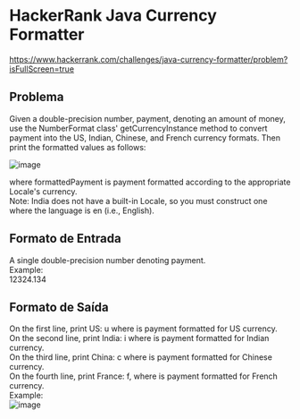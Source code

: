 # HackerRank Java Currency Formatter
https://www.hackerrank.com/challenges/java-currency-formatter/problem?isFullScreen=true
## Problema

Given a double-precision number, payment, denoting an amount of money, use the NumberFormat class' getCurrencyInstance method to convert payment into the US, Indian, Chinese, and French currency formats. 
Then print the formatted values as follows: <br>

![image](https://github.com/user-attachments/assets/f804abb8-74ef-4f6c-b723-392823cb37c5)

where formattedPayment is payment formatted according to the appropriate Locale's currency. <br>
Note: India does not have a built-in Locale, so you must construct one where the language is en (i.e., English).

## Formato de Entrada

A single double-precision number denoting payment. <br>
Example: <br>
12324.134

## Formato de Saída

On the first line, print US: u where is payment formatted for US currency. <br>
On the second line, print India: i where is payment formatted for Indian currency. <br>
On the third line, print China: c where is payment formatted for Chinese currency. <br>
On the fourth line, print France: f, where is payment formatted for French currency. <br>
Example: <br>
![image](https://github.com/user-attachments/assets/f5783974-17a0-4e46-b7f0-620e41d46cb4)
